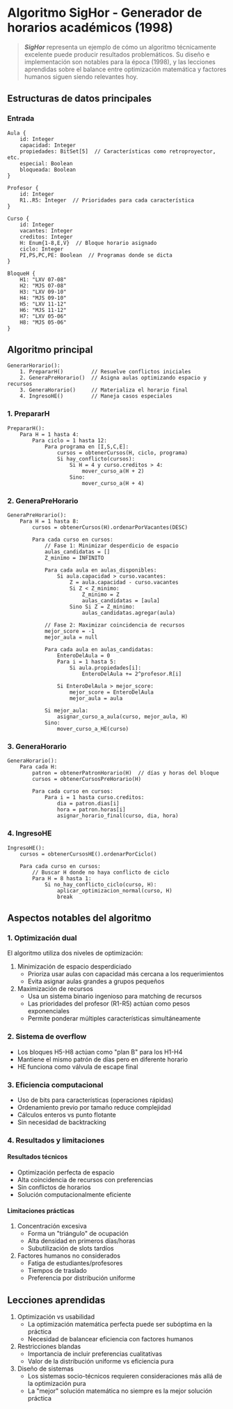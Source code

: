 # Algoritmo SigHor - Generador de horarios académicos (1998)

> ***SigHor*** representa un ejemplo de cómo un algoritmo técnicamente excelente puede producir resultados problemáticos. Su diseño e implementación son notables para la época (1998), y las lecciones aprendidas sobre el balance entre optimización matemática y factores humanos siguen siendo relevantes hoy.

## Estructuras de datos principales

### Entrada

```
Aula {
    id: Integer
    capacidad: Integer
    propiedades: BitSet[5]  // Características como retroproyector, etc.
    especial: Boolean
    bloqueada: Boolean
}

Profesor {
    id: Integer
    R1..R5: Integer  // Prioridades para cada característica
}

Curso {
    id: Integer
    vacantes: Integer
    creditos: Integer
    H: Enum{1-8,E,V}  // Bloque horario asignado
    ciclo: Integer
    PI,PS,PC,PE: Boolean  // Programas donde se dicta
}

BloqueH {
    H1: "LXV 07-08"
    H2: "MJS 07-08"
    H3: "LXV 09-10"
    H4: "MJS 09-10"
    H5: "LXV 11-12"
    H6: "MJS 11-12"
    H7: "LXV 05-06"
    H8: "MJS 05-06"
}
```

## Algoritmo principal

```
GenerarHorario():
    1. PrepararH()         // Resuelve conflictos iniciales
    2. GeneraPreHorario()  // Asigna aulas optimizando espacio y recursos
    3. GeneraHorario()     // Materializa el horario final
    4. IngresoHE()         // Maneja casos especiales
```

### 1. PrepararH

```
PrepararH():
    Para H = 1 hasta 4:
        Para ciclo = 1 hasta 12:
            Para programa en [I,S,C,E]:
                cursos = obtenerCursos(H, ciclo, programa)
                Si hay_conflicto(cursos):
                    Si H = 4 y curso.creditos > 4:
                        mover_curso_a(H + 2)
                    Sino:
                        mover_curso_a(H + 4)
```

### 2. GeneraPreHorario

```
GeneraPreHorario():
    Para H = 1 hasta 8:
        cursos = obtenerCursos(H).ordenarPorVacantes(DESC)
        
        Para cada curso en cursos:
            // Fase 1: Minimizar desperdicio de espacio
            aulas_candidatas = []
            Z_minimo = INFINITO
            
            Para cada aula en aulas_disponibles:
                Si aula.capacidad > curso.vacantes:
                    Z = aula.capacidad - curso.vacantes
                    Si Z < Z_minimo:
                        Z_minimo = Z
                        aulas_candidatas = [aula]
                    Sino Si Z = Z_minimo:
                        aulas_candidatas.agregar(aula)
            
            // Fase 2: Maximizar coincidencia de recursos
            mejor_score = -1
            mejor_aula = null
            
            Para cada aula en aulas_candidatas:
                EnteroDelAula = 0
                Para i = 1 hasta 5:
                    Si aula.propiedades[i]:
                        EnteroDelAula += 2^profesor.R[i]
                
                Si EnteroDelAula > mejor_score:
                    mejor_score = EnteroDelAula
                    mejor_aula = aula
            
            Si mejor_aula:
                asignar_curso_a_aula(curso, mejor_aula, H)
            Sino:
                mover_curso_a_HE(curso)
```

### 3. GeneraHorario

```
GeneraHorario():
    Para cada H:
        patron = obtenerPatronHorario(H)  // días y horas del bloque
        cursos = obtenerCursosPreHorario(H)
        
        Para cada curso en cursos:
            Para i = 1 hasta curso.creditos:
                dia = patron.dias[i]
                hora = patron.horas[i]
                asignar_horario_final(curso, dia, hora)
```

### 4. IngresoHE

```
IngresoHE():
    cursos = obtenerCursosHE().ordenarPorCiclo()
    
    Para cada curso en cursos:
        // Buscar H donde no haya conflicto de ciclo
        Para H = 8 hasta 1:
            Si no_hay_conflicto_ciclo(curso, H):
                aplicar_optimizacion_normal(curso, H)
                break
```

## Aspectos notables del algoritmo

### 1. Optimización dual

El algoritmo utiliza dos niveles de optimización:

1. Minimización de espacio desperdiciado
   - Prioriza usar aulas con capacidad más cercana a los requerimientos
   - Evita asignar aulas grandes a grupos pequeños
1. Maximización de recursos
   - Usa un sistema binario ingenioso para matching de recursos
   - Las prioridades del profesor (R1-R5) actúan como pesos exponenciales
   - Permite ponderar múltiples características simultáneamente

### 2. Sistema de overflow

- Los bloques H5-H8 actúan como "plan B" para los H1-H4
- Mantiene el mismo patrón de días pero en diferente horario
- HE funciona como válvula de escape final

### 3. Eficiencia computacional

- Uso de bits para características (operaciones rápidas)
- Ordenamiento previo por tamaño reduce complejidad
- Cálculos enteros vs punto flotante
- Sin necesidad de backtracking

### 4. Resultados y limitaciones

#### Resultados técnicos

- Optimización perfecta de espacio
- Alta coincidencia de recursos con preferencias
- Sin conflictos de horarios
- Solución computacionalmente eficiente

#### Limitaciones prácticas

1. Concentración excesiva
   - Forma un "triángulo" de ocupación
   - Alta densidad en primeros días/horas
   - Subutilización de slots tardíos
1. Factores humanos no considerados
   - Fatiga de estudiantes/profesores
   - Tiempos de traslado
   - Preferencia por distribución uniforme

## Lecciones aprendidas

1. Optimización vs usabilidad
   - La optimización matemática perfecta puede ser subóptima en la práctica
   - Necesidad de balancear eficiencia con factores humanos
1. Restricciones blandas
   - Importancia de incluir preferencias cualitativas
   - Valor de la distribución uniforme vs eficiencia pura
1. Diseño de sistemas
   - Los sistemas socio-técnicos requieren consideraciones más allá de la optimización pura
   - La "mejor" solución matemática no siempre es la mejor solución práctica
